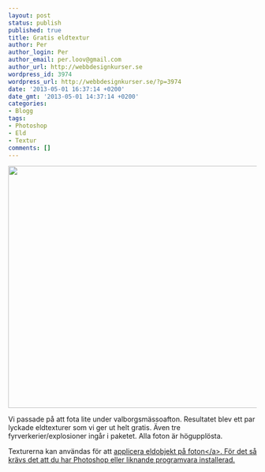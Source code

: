 ```yaml
---
layout: post
status: publish
published: true
title: Gratis eldtextur
author: Per
author_login: Per
author_email: per.loov@gmail.com
author_url: http://webbdesignkurser.se
wordpress_id: 3974
wordpress_url: http://webbdesignkurser.se/?p=3974
date: '2013-05-01 16:37:14 +0200'
date_gmt: '2013-05-01 14:37:14 +0200'
categories:
- Blogg
tags:
- Photoshop
- Eld
- Textur
comments: []
---
```

<p><img src="http:&#47;&#47;webbdesignkurser.se&#47;wp-content&#47;uploads&#47;2013&#47;05&#47;gratis-eld-texturpaket.jpg" alt="" width="700" height="490" class="alignnone size-full wp-image-3976" &#47;></p>
<p>Vi passade p&aring; att fota lite under valborgsm&auml;ssoafton. Resultatet blev ett par lyckade eldtexturer som vi ger ut helt gratis. &Auml;ven tre fyrverkerier&#47;explosioner ing&aring;r i paketet. Alla foton &auml;r h&ouml;guppl&ouml;sta.</p>
<p>Texturerna kan anv&auml;ndas f&ouml;r att <a href="&#47;lek-med-elden-photoshop&#47;" title="Se Lek med elden i Photoshop" target="_blank">applicera eldobjekt p&aring; foton<&#47;a>. F&ouml;r det s&aring; kr&auml;vs det att du har Photoshop eller liknande programvara installerad.</p>
<style>.download{background: #e695e5; display: block; padding: 10px; border-radius: 5px; color: #fff; width: 20%;}.download:hover{background: #f8b1f7; color: #fff; text-decoration:none;}<&#47;style><br />
<a class="download" href="&#47;downloads&#47;eldtextur.zip">Ladda ner (44.7 MB)<&#47;a></p>
<p><img src="http:&#47;&#47;webbdesignkurser.se&#47;wp-content&#47;uploads&#47;2013&#47;05&#47;gratis-eldtextur.png" alt="Gratis eldtextur photoshop" width="572" height="490" class="alignnone size-full wp-image-3975" &#47;></p>